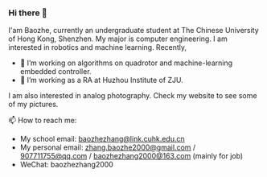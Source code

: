 ### Hi there 👋

<!--
**zhangbaozhe/zhangbaozhe** is a ✨ _special_ ✨ repository because its `README.md` (this file) appears on your GitHub profile.

Here are some ideas to get you started:

- 🔭 I’m currently working on ...
- 🌱 I’m currently learning ...
- 👯 I’m looking to collaborate on ...
- 🤔 I’m looking for help with ...
- 💬 Ask me about ...
- 📫 How to reach me: ...
- 😄 Pronouns: ...
- ⚡ Fun fact: ...
-->

I'am Baozhe, currently an undergraduate student at The Chinese University of Hong Kong, Shenzhen. My major is computer engineering. I am interested in robotics and machine learning. Recently, 
- 🔭 I’m working on algorithms on quadrotor and machine-learning embedded controller.
- 🌱 I’m working as a RA at Huzhou Institute of ZJU.  

I am also interested in analog photography. Check my website to see some of my pictures. 

📫 How to reach me: 
- My school email: baozhezhang@link.cuhk.edu.cn
- My personal email: zhang.baozhe2000@gmail.com / 907711755@qq.com / baozhezhang2000@163.com (mainly for job)
- WeChat: baozhezhang2000


